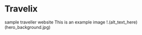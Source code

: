 # Travelix
sample traveller website
This is an example image
!.(alt_text_here)(hero_background.jpg)
